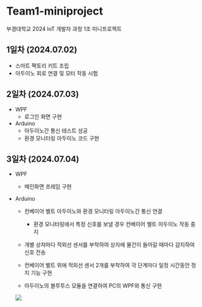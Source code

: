 # Team1-miniproject
부경대학교 2024 IoT 개발자 과정 1조 미니프로젝트

## 1일차 (2024.07.02)
- 스마트 팩토리 키트 조립
- 아두이노 회로 연결 및 모터 작동 시험

## 2일차 (2024.07.03)
- WPF
    - 로그인 화면 구현
- Arduino
    - 아두이노간 통신 테스트 성공
    - 환경 모니터링 아두이노 코드 구현

## 3일차 (2024.07.04)
- WPF
    - 메인화면 프레임 구현

- Arduino
    - 컨베이어 벨트 아두이노와 환경 모니터링 아두이노간 통신 연결
        - 환경 모니터링에서 특정 신호를 보낼 경우 컨베이어 벨트 아두이노 작동 중지
    
    - 개별 상자마다 적외선 센서를 부착하여 상자에 물건이 들어갈 때마다 감지하여 신호 전송
    - 컨베이어 벨트 위에 적외선 센서 2개를 부착하여 각 단계마다 일정 시간동안 정지 기능 구현
    - 아두이노의 블루투스 모듈을 연결하여 PC의 WPF와 통신 구현
    <img src="https://raw.githubusercontent.com/YooWangGwon/baisc-iot-openHardware-2024/main/images/ioh001.jpg">

